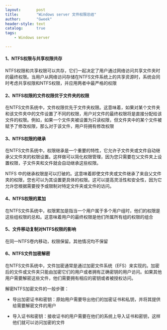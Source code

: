 ```yaml
---
layout:       post
title:        "Windows server 文件权限总结"
author:       "Gweek"
header-style: text
catalog:      true
tags:
    - Windows server

---
```


#### 1、NTFS权限与共享权限共存

NTFS权限和共享权限可以共存，它们一起决定了用户通过网络访问共享文件夹时的最终权限。当用户从网络访问存储在NTFS文件系统上的共享资源时，系统会同时考虑共享权限和NTFS权限，并应用两者中最严格的权限

#### 2、NTFS权限的文件权限优于文件夹的权限

在NTFS文件系统中，文件权限优先于文件夹权限。这意味着，如果对某个文件夹和该文件夹中的文件设置了不同的权限，用户对文件的最终权限将是直接分配给该文件的权限。例如，如果一个文件夹被设置为只读权限，但文件夹中的某个文件被赋予了修改权限，那么对于该文件，用户将拥有修改权限

#### 3、NTFS权限的继承

在NTFS文件系统中，权限继承是一个重要的特性，它允许子文件夹或文件自动继承父文件夹的权限设置。这样做可以简化权限管理，因为您只需要在父文件夹上设置权限，子文件夹和文件就会自动继承这些权限。

NTFS 中的继承权限是可以打破的。这意味着即使文件夹或文件继承了来自父文件夹的权限，您也可以为其设置更具体的权限。这可以提高灵活性和安全性，因为它允许您根据需要授予或限制对特定文件夹或文件的访问。

#### 4、NTFS权限的累加

在NTFS文件系统中，权限累加是指当一个用户属于多个用户组时，他们的权限是这些组权限的总和。这意味着用户的最终权限是他们所属所有组的权限的组合

#### 5、文件移动复制对NTFS权限的影响

在同一NTFS卷内移动，权限保留。其他情况均不保留

#### 6、NTFS文件加密解密

在NTFS文件系统中，文件加密通常是通过加密文件系统（EFS）来实现的。加密后的文件或文件夹只能由加密它们的用户或者拥有正确密钥的用户访问。如果其他用户需要解密这些文件，他们需要拥有相应的密钥或者被授权访问。

解密NTFS加密文件的一般步骤：

- 导出加密证书和密钥：原始用户需要导出他们的加密证书和私钥，并将其提供给需要解密文件的用户

- 导入证书和密钥：接收证书的用户需要在他们的系统上导入证书和密钥，这样他们就可以访问加密的文件
